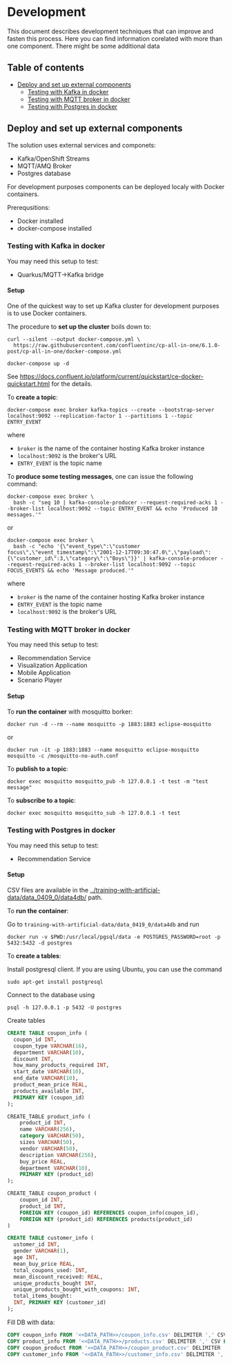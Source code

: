 # Development

This document describes development techniques that can improve and fasten this process.
Here you can find information corelated with more than one component.
There might be some additional data

## Table of contents

* [Deploy and set up external components](#deploy-and-set-up-external-components)
  * [Testing with Kafka in docker](#testing-with-kafka-in-docker)
  * [Testing with MQTT broker in docker](#testing-with-mqtt-broker-in-docker)
  * [Testing with Postgres in docker](#testing-with-postgres-in-docker)

## Deploy and set up external components

The solution uses external services and componets:

* Kafka/OpenShift Streams
* MQTT/AMQ Broker
* Postgres database

For development purposes components can be deployed localy with Docker containers.

Prerequsitions:

* Docker installed
* docker-compose installed

### Testing with Kafka in docker

You may need this setup to test:

* Quarkus/MQTT->Kafka bridge

#### Setup

One of the quickest way to set up Kafka cluster for development purposes is to use Docker containers.

The procedure to **set up the cluster** boils down to:

```shell
curl --silent --output docker-compose.yml \
  https://raw.githubusercontent.com/confluentinc/cp-all-in-one/6.1.0-post/cp-all-in-one/docker-compose.yml

docker-compose up -d
```

See https://docs.confluent.io/platform/current/quickstart/ce-docker-quickstart.html for the details.

To **create a topic**:

```shell
docker-compose exec broker kafka-topics --create --bootstrap-server localhost:9092 --replication-factor 1 --partitions 1 --topic ENTRY_EVENT
```

where

* `broker` is the name of the container hosting Kafka broker instance
* `localhost:9092` is the broker's URL
* `ENTRY_EVENT` is the topic name

To **produce some testing messages**, one can issue the following command:

```shell
docker-compose exec broker \
  bash -c "seq 10 | kafka-console-producer --request-required-acks 1 --broker-list localhost:9092 --topic ENTRY_EVENT && echo 'Produced 10 messages.'"
```
or   
```shell
docker-compose exec broker \
  bash -c "echo '{\"event_type\":\"customer focus\",\"event_timestamp\":\"2001-12-17T09:30:47.0\",\"payload\":{\"customer_id\":3,\"category\":\"Boys\"}}' | kafka-console-producer --request-required-acks 1 --broker-list localhost:9092 --topic FOCUS_EVENTS && echo 'Message produced.'"
```

where

* `broker` is the name of the container hosting Kafka broker instance
* `ENTRY_EVENT` is the topic name
* `localhost:9092` is the broker's URL

### Testing with MQTT broker in docker

You may need this setup to test:

* Recommendation Service
* Visualization Application
* Mobile Application
* Scenario Player

#### Setup

To **run the container** with mosquitto borker:

```shell
docker run -d --rm --name mosquitto -p 1883:1883 eclipse-mosquitto
```
or
```shell
docker run -it -p 1883:1883 --name mosquitto eclipse-mosquitto mosquitto -c /mosquitto-no-auth.conf
```

To **publish to a topic**:

```shell
docker exec mosquitto mosquitto_pub -h 127.0.0.1 -t test -m "test message"
```

To **subscribe to a topic**:
```shell
docker exec mosquitto mosquitto_sub -h 127.0.0.1 -t test
```

### Testing with Postgres in docker

You may need this setup to test:

* Recommendation Service

#### Setup

CSV files are available in the [../training-with-artificial-data/data_0409_0/data4db/](../training-with-artificial-data/data_0409_0/data4db/) path.

To **run the container**:

Go to `training-with-artificial-data/data_0419_0/data4db` and run

```shell
docker run -v $PWD:/usr/local/pgsql/data -e POSTGRES_PASSWORD=root -p 5432:5432 -d postgres
```

To **create a tables**:

Install postgresql client. If you are using Ubuntu, you can use the command

```shell
sudo apt-get install postgresql
```

Connect to the database using

```shell
psql -h 127.0.0.1 -p 5432 -U postgres
```

Create tables

```sql
CREATE TABLE coupon_info (
  coupon_id INT,
  coupon_type VARCHAR(16),
  department VARCHAR(10),
  discount INT,
  how_many_products_required INT,
  start_date VARCHAR(10),
  end_date VARCHAR(10),
  product_mean_price REAL,
  products_available INT,
  PRIMARY KEY (coupon_id)
);

CREATE_TABLE product_info (
    product_id INT,
    name VARCHAR(256),
    category VARCHAR(50),
    sizes VARCHAR(50),
    vendor VARCHAR(50),
    description VARCHAR(256), 
    buy_price REAL,
    department VARCHAR(10),
    PRIMARY KEY (product_id)
);

CREATE_TABLE coupon_product (
    coupon_id INT,
    product_id INT,
    FOREIGN KEY (coupon_id) REFERENCES coupon_info(coupon_id),
    FOREIGN KEY (product_id) REFERENCES products(product_id)
)

CREATE TABLE customer_info (
  ustomer_id INT,
  gender VARCHAR(1),
  age INT,
  mean_buy_price REAL,
  total_coupons_used: INT,
  mean_discount_received: REAL,
  unique_products_bought INT,
  unique_products_bought_with_coupons: INT,
  total_items_bought:
  INT, PRIMARY KEY (customer_id)
);
```

Fill DB with data:

```sql
COPY coupon_info FROM '<<DATA_PATH>>/coupon_info.csv' DELIMITER ',' CSV HEADER;
COPY product_info FROM '<<DATA_PATH>>/products.csv' DELIMITER ',' CSV HEADER;
COPY coupon_product FROM '<<DATA_PATH>>/coupon_product.csv' DELIMITER ',' CSV HEADER;
COPY customer_info FROM '<<DATA_PATH>>/customer_info.csv' DELIMITER ',' CSV HEADER;
```
